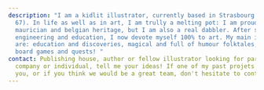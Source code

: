 ```yaml
---
description: "I am a kidlit illustrator, currently based in Strasbourg (France,
  67). In life as well as in art, I am trully a melting pot: I am proud of my
  maurician and belgian heritage, but I am also a real dabbler. After studying
  engineering and education, I now devote myself 100% to art. My main interests
  are: education and discoveries, magical and full of humour folktales, but also
  board games and quests! "
contact: Publishing house, author or fellow illustrator looking for partnership,
  company or individual, tell me your ideas! If one of my past projets inspires
  you, or if you think we would be a great team, don't hesitate to contact me!
---
```

